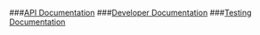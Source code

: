 ###[API Documentation](api-documentation.md)
###[Developer Documentation](dev-documentation.md)
###[Testing Documentation](test-documentation.md)
